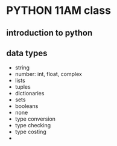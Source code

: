 # PYTHON 11AM class
## introduction to python
## data types
* string
* number: int, float, complex
* lists
* tuples
* dictionaries
* sets
* booleans
* none
* type conversion
* type checking
* type costing
* 

